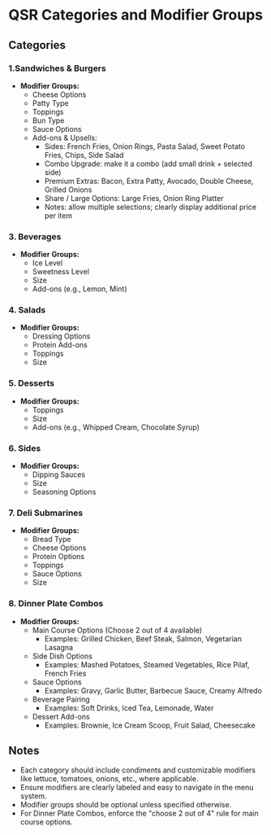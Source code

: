 # QSR Categories and Modifier Groups

## Categories

### 1.Sandwiches & Burgers
- **Modifier Groups:**
    - Cheese Options
    - Patty Type
    - Toppings
    - Bun Type
    - Sauce Options
    - Add-ons & Upsells:
        - Sides: French Fries, Onion Rings, Pasta Salad, Sweet Potato Fries, Chips, Side Salad
        - Combo Upgrade: make it a combo (add small drink + selected side)
        - Premium Extras: Bacon, Extra Patty, Avocado, Double Cheese, Grilled Onions
        - Share / Large Options: Large Fries, Onion Ring Platter
        - Notes: allow multiple selections; clearly display additional price per item

### 3. Beverages
- **Modifier Groups:**
    - Ice Level
    - Sweetness Level
    - Size
    - Add-ons (e.g., Lemon, Mint)

### 4. Salads
- **Modifier Groups:**
    - Dressing Options
    - Protein Add-ons
    - Toppings
    - Size

### 5. Desserts
- **Modifier Groups:**
    - Toppings
    - Size
    - Add-ons (e.g., Whipped Cream, Chocolate Syrup)

### 6. Sides
- **Modifier Groups:**
    - Dipping Sauces
    - Size
    - Seasoning Options

### 7. Deli Submarines
- **Modifier Groups:**
    - Bread Type
    - Cheese Options
    - Protein Options
    - Toppings
    - Sauce Options
    - Size

### 8. Dinner Plate Combos
- **Modifier Groups:**
    - Main Course Options (Choose 2 out of 4 available)
        - Examples: Grilled Chicken, Beef Steak, Salmon, Vegetarian Lasagna
    - Side Dish Options
        - Examples: Mashed Potatoes, Steamed Vegetables, Rice Pilaf, French Fries
    - Sauce Options
        - Examples: Gravy, Garlic Butter, Barbecue Sauce, Creamy Alfredo
    - Beverage Pairing
        - Examples: Soft Drinks, Iced Tea, Lemonade, Water
    - Dessert Add-ons
        - Examples: Brownie, Ice Cream Scoop, Fruit Salad, Cheesecake

## Notes
- Each category should include condiments and customizable modifiers like lettuce, tomatoes, onions, etc., where applicable.
- Ensure modifiers are clearly labeled and easy to navigate in the menu system.
- Modifier groups should be optional unless specified otherwise.
- For Dinner Plate Combos, enforce the "choose 2 out of 4" rule for main course options.
